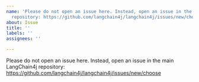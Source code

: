 ```yaml
---
name: 'Please do not open an issue here. Instead, open an issue in the main LangChain4j
  repository: https://github.com/langchain4j/langchain4j/issues/new/choose'
about: Issue
title: ''
labels: ''
assignees: ''

---
```


Please do not open an issue here.
Instead, open an issue in the main LangChain4j repository: https://github.com/langchain4j/langchain4j/issues/new/choose

